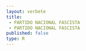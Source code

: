 ```yaml
---
layout: verbete
title:
 - PARTIDO NACIONAL FASCISTA
 - PARTIDO NACIONAL FASCISTA
published: false
type: R
---
```


